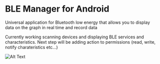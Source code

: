 # BLE Manager for Android 
Universal application for Bluetooth low energy that allows you to display data on the graph in real time and record data

Currently working scanning devices and displaying BLE services and characteristics.
Next step will be adding action to permissions (read, write, notify charateristics etc...)

![Alt Text](https://media.giphy.com/media/4SXYkbIcPS3yMaMftX/giphy.gif)